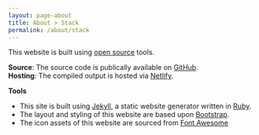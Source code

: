 ```yaml
---
layout: page-about
title: About > Stack
permalink: /about/stack
---
```


This website is built using [open source](https://en.wikipedia.org/wiki/Open_source) tools.  

**Source**: The source code is publically available on [GitHub](https://github.com/wintermuted/blog).  
**Hosting**: The compiled output is hosted via [Netlify](https://www.netlify.com).

**Tools**
- This site is built using [Jekyll](https://jekyllrb.com), a static website generator written in [Ruby](https://www.ruby-lang.org/en/).
- The layout and styling of this website are based upon [Bootstrap](https://getbootstrap.com).
- The icon assets of this website are sourced from [Font Awesome](https://fontawesome.com)
